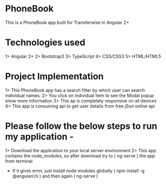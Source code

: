 # PhoneBook
This is a PhoneBook app built for Transferwise in Angular 2+

# Technologies used
1> Angular 2+ 
2> Bootstrap3
3> TypeScript
4> CSS/CSS3
5> HTML/HTML5

# Project Implementation
1> This PhoneBook app has a search filter by which user can search individual names.
2> You click on individual item to see the Modal popup show more information
3> This ap is completely responsive on all devices
4> This app is consuming api to get user details from free jSon online api

# Please follow the below steps to run my application - 
1> Download the application to your local server environment
2> This app contains the node_modules, so after download try to ( ng-serve ) the app from terminal
  - If it gives error, just install node modules globally ( npm install -g @angular/cli ) and then again ( ng-serve )
  
